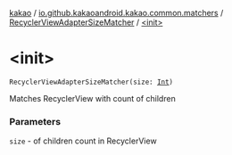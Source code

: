 [kakao](../../index.md) / [io.github.kakaoandroid.kakao.common.matchers](../index.md) / [RecyclerViewAdapterSizeMatcher](index.md) / [&lt;init&gt;](./-init-.md)

# &lt;init&gt;

`RecyclerViewAdapterSizeMatcher(size: `[`Int`](https://kotlinlang.org/api/latest/jvm/stdlib/kotlin/-int/index.html)`)`

Matches RecyclerView with count of children

### Parameters

`size` - of children count in RecyclerView